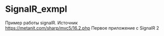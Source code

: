 # SignalR_exmpl
Пример работы signalR.
Источник
https://metanit.com/sharp/mvc5/16.2.php
Первое приложение с SignalR 2
